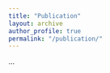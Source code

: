```yaml
---
title: "Publication"   
layout: archive
author_profile: true  
permalink: "/publication/"  
---
```


...
